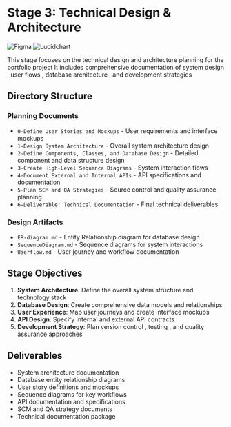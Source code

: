 # Stage 3: Technical Design & Architecture
![Figma](https://img.shields.io/badge/Figma-F24E1E?style=for-the-badge&logo=figma&logoColor=white)
![Lucidchart](https://img.shields.io/badge/UML-FF9E0F?style=for-the-badge&logo=lucidchart&logoColor=white)

This stage focuses on the technical design and architecture planning for the portfolio project It includes comprehensive documentation of system design , user flows , database architecture , and development strategies

## Directory Structure

### Planning Documents
- `0-Define User Stories and Mockups` - User requirements and interface mockups
- `1-Design System Architecture` - Overall system architecture design
- `2-Define Components, Classes, and Database Design` - Detailed component and data structure design
- `3-Create High-Level Sequence Diagrams` - System interaction flows
- `4-Document External and Internal APIs` - API specifications and documentation
- `5-Plan SCM and QA Strategies` - Source control and quality assurance planning
- `6-Deliverable: Technical Documentation` - Final technical deliverables

### Design Artifacts
- `ER-diagram.md` - Entity Relationship diagram for database design
- `SequenceDiagram.md` - Sequence diagrams for system interactions
- `Userflow.md` - User journey and workflow documentation

## Stage Objectives

1. **System Architecture**: Define the overall system structure and technology stack
2. **Database Design**: Create comprehensive data models and relationships
3. **User Experience**: Map user journeys and create interface mockups
4. **API Design**: Specify internal and external API contracts
5. **Development Strategy**: Plan version control , testing , and quality assurance approaches

## Deliverables

- System architecture documentation
- Database entity relationship diagrams
- User story definitions and mockups
- Sequence diagrams for key workflows
- API documentation and specifications
- SCM and QA strategy documents
- Technical documentation package
